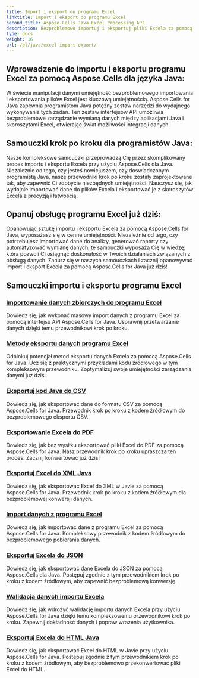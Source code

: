 ```yaml
---
title: Import i eksport do programu Excel
linktitle: Import i eksport do programu Excel
second_title: Aspose.Cells Java Excel Processing API
description: Bezproblemowo importuj i eksportuj pliki Excela za pomocą Aspose.Cells dla Java. Poznaj samouczki krok po kroku dotyczące bezproblemowej wymiany danych. Opanuj obsługę Excela już dziś!
type: docs
weight: 16
url: /pl/java/excel-import-export/
---
```


## Wprowadzenie do importu i eksportu programu Excel za pomocą Aspose.Cells dla języka Java:

W świecie manipulacji danymi umiejętność bezproblemowego importowania i eksportowania plików Excel jest kluczową umiejętnością. Aspose.Cells for Java zapewnia programistom Java potężny zestaw narzędzi do wydajnego wykonywania tych zadań. Ten zestaw interfejsów API umożliwia bezproblemowe zarządzanie wymianą danych między aplikacjami Java i skoroszytami Excel, otwierając świat możliwości integracji danych.

## Samouczki krok po kroku dla programistów Java:

Nasze kompleksowe samouczki przeprowadzą Cię przez skomplikowany proces importu i eksportu Excela przy użyciu Aspose.Cells dla Java. Niezależnie od tego, czy jesteś nowicjuszem, czy doświadczonym programistą Java, nasze przewodniki krok po kroku zostały zaprojektowane tak, aby zapewnić Ci zdobycie niezbędnych umiejętności. Nauczysz się, jak wydajnie importować dane do plików Excela i eksportować je z skoroszytów Excela z precyzją i łatwością.

## Opanuj obsługę programu Excel już dziś:

Opanowując sztukę importu i eksportu Excela za pomocą Aspose.Cells for Java, wyposażasz się w cenne umiejętności. Niezależnie od tego, czy potrzebujesz importować dane do analizy, generować raporty czy automatyzować wymianę danych, te samouczki wyposażą Cię w wiedzę, która pozwoli Ci osiągnąć doskonałość w Twoich działaniach związanych z obsługą danych. Zanurz się w naszych samouczkach i zacznij opanowywać import i eksport Excela za pomocą Aspose.Cells for Java już dziś!

## Samouczki importu i eksportu programu Excel
### [Importowanie danych zbiorczych do programu Excel](./bulk-data-import-excel/)
Dowiedz się, jak wykonać masowy import danych z programu Excel za pomocą interfejsu API Aspose.Cells for Java. Usprawnij przetwarzanie danych dzięki temu przewodnikowi krok po kroku.
### [Metody eksportu danych programu Excel](./excel-data-export-methods/)
Odblokuj potencjał metod eksportu danych Excela za pomocą Aspose.Cells for Java. Ucz się z praktycznymi przykładami kodu źródłowego w tym kompleksowym przewodniku. Zoptymalizuj swoje umiejętności zarządzania danymi już dziś.
### [Eksportuj kod Java do CSV](./csv-export-java-code/)
Dowiedz się, jak eksportować dane do formatu CSV za pomocą Aspose.Cells for Java. Przewodnik krok po kroku z kodem źródłowym do bezproblemowego eksportu CSV.
### [Eksportowanie Excela do PDF](./exporting-excel-to-pdf/)
Dowiedz się, jak bez wysiłku eksportować pliki Excel do PDF za pomocą Aspose.Cells for Java. Nasz przewodnik krok po kroku upraszcza ten proces. Zacznij konwertować już dziś!
### [Eksportuj Excel do XML Java](./export-excel-to-xml-java/)
Dowiedz się, jak eksportować Excel do XML w Javie za pomocą Aspose.Cells for Java. Przewodnik krok po kroku z kodem źródłowym dla bezproblemowej konwersji danych.
### [Import danych z programu Excel](./data-import-from-excel/)
Dowiedz się, jak importować dane z programu Excel za pomocą Aspose.Cells for Java. Kompleksowy przewodnik z kodem źródłowym do bezproblemowego pobierania danych.
### [Eksportuj Excela do JSON](./export-excel-to-json/)
Dowiedz się, jak eksportować dane Excela do JSON za pomocą Aspose.Cells dla Java. Postępuj zgodnie z tym przewodnikiem krok po kroku z kodem źródłowym, aby zapewnić bezproblemową konwersję.
### [Walidacja danych importu Excela](./excel-import-data-validation/)
Dowiedz się, jak wdrożyć walidację importu danych Excela przy użyciu Aspose.Cells for Java dzięki temu kompleksowemu przewodnikowi krok po kroku. Zapewnij dokładność danych i popraw wrażenia użytkownika. 
### [Eksportuj Excela do HTML Java](./export-excel-to-html-java/)
Dowiedz się, jak eksportować Excel do HTML w Javie przy użyciu Aspose.Cells for Java. Postępuj zgodnie z tym przewodnikiem krok po kroku z kodem źródłowym, aby bezproblemowo przekonwertować pliki Excel do HTML.